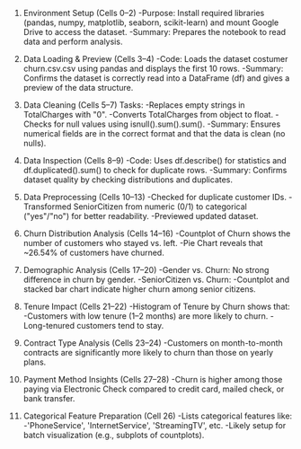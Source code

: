 1. Environment Setup (Cells 0–2)
      -Purpose: Install required libraries (pandas, numpy, matplotlib, seaborn, scikit-learn) and mount Google Drive to access the dataset.
      -Summary: Prepares the notebook to read data and perform analysis.

 2. Data Loading & Preview (Cells 3–4)
      -Code: Loads the dataset costumer churn.csv.csv using pandas and displays the first 10 rows.
      -Summary: Confirms the dataset is correctly read into a DataFrame (df) and gives a preview of the data structure.

 3. Data Cleaning (Cells 5–7)
     Tasks:
      -Replaces empty strings in TotalCharges with "0".
      -Converts TotalCharges from object to float.
      -Checks for null values using isnull().sum().sum().
      -Summary: Ensures numerical fields are in the correct format and that the data is clean (no nulls).

 4. Data Inspection (Cells 8–9)
      -Code: Uses df.describe() for statistics and df.duplicated().sum() to check for duplicate rows.
      -Summary: Confirms dataset quality by checking distributions and duplicates.

 5. Data Preprocessing (Cells 10–13)
      -Checked for duplicate customer IDs.
      -Transformed SeniorCitizen from numeric (0/1) to categorical ("yes"/"no") for better readability.
      -Previewed updated dataset.

 6. Churn Distribution Analysis (Cells 14–16)
      -Countplot of Churn shows the number of customers who stayed vs. left.
      -Pie Chart reveals that ~26.54% of customers have churned.

 7. Demographic Analysis (Cells 17–20)
      -Gender vs. Churn: No strong difference in churn by gender.
      -SeniorCitizen vs. Churn:
      -Countplot and stacked bar chart indicate higher churn among senior citizens.

 8. Tenure Impact (Cells 21–22)
      -Histogram of Tenure by Churn shows that:
      -Customers with low tenure (1–2 months) are more likely to churn.
      -Long-tenured customers tend to stay.

 9. Contract Type Analysis (Cells 23–24)
      -Customers on month-to-month contracts are significantly more likely to churn than those on yearly plans.

 10. Payment Method Insights (Cells 27–28)
       -Churn is higher among those paying via Electronic Check compared to credit card, mailed check, or bank transfer.

 11. Categorical Feature Preparation (Cell 26)
       -Lists categorical features like:
       -'PhoneService', 'InternetService', 'StreamingTV', etc.
       -Likely setup for batch visualization (e.g., subplots of countplots).

